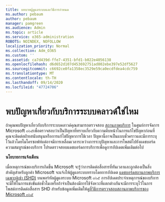 ```yaml
---
title: บทบาทผู้ดูแลระบบและวิธีการกำหนด
ms.author: pebaum
author: pebaum
manager: pamgreen
ms.audience: Admin
ms.topic: article
ms.service: o365-administration
ROBOTS: NOINDEX, NOFOLLOW
localization_priority: Normal
ms.collection: Adm_O365
ms.custom: ''
ms.assetid: ca7d439d-ffe7-4351-bfd1-b022e4056138
ms.openlocfilehash: d6d652d107d453692751ad802ebe397e52df5627
ms.sourcegitcommit: c6692ce0fa1358ec3529e59ca0ecdfdea4cdc759
ms.translationtype: MT
ms.contentlocale: th-TH
ms.lasthandoff: 09/14/2020
ms.locfileid: "47724706"
---
```

# <a name="experiencing-problems-with-a-cloud-service"></a>พบปัญหาเกี่ยวกับบริการระบบคลาวด์ใช่ไหม

ถ้าคุณพบปัญหาเกี่ยวกับบริการระบบคลาวด์คุณสามารถตรวจสอบ [สถานภาพบริการ](https://admin.microsoft.com/AdminPortal/Home#/servicehealth) ในศูนย์การจัดการ Microsoft ๓๖๕เพื่อตรวจสอบว่าเป็นปัญหาที่ทราบเกี่ยวกับความคืบหน้าในการแก้ไขปัญหาก่อนที่คุณจะติดต่อฝ่ายสนับสนุนหรือการแก้ไขปัญหาการใช้เวลา ปัญหานี้อาจเป็นแบบชั่วคราวและมีการระบุไว้แล้วโดยไมโครซอฟท์แต่อาจมีการเหลื่อมเวลาระหว่างการระบุปัญหาและการโพสต์ไปยังแดชบอร์ดความสมบูรณ์ของบริการ โปรดตรวจสอบแดชบอร์ดการบริการเพื่อดูการอัปเดตเพิ่มเติมต่อไป

**นโยบายการแจ้งเตือน**

เมื่อเหตุการณ์ของบริการเกิดขึ้น Microsoft จะรู้ว่าการติดต่อสื่อสารที่ทันเวลาและถูกต้องเป็นสิ่งสำคัญสำหรับลูกค้า Microsoft จะแจ้งให้ผู้ดูแลระบบทราบโดยการอัปเดต [แดชบอร์ดสถานภาพบริการเฉพาะผู้เช่า (SHD)](https://admin.microsoft.com/AdminPortal/Home#/servicehealth) บนพอร์ทัลผู้ดูแลระบบ Microsoft ๓๖๕ การอัปเดตประจำเหตุการณ์ของบริการจะมีให้ในการแข่งขันต่อชั่วโมงหรือถ้าจำเป็นต้องมีการใช้จังหวะที่แตกต่างกันจะมีการระบุไว้ในการโพสต์การติดต่อสื่อสาร SHD สำหรับข้อมูลเพิ่มเติมให้ดู[ที่วิธีการตรวจสอบสถานภาพบริการของ Microsoft ๓๖๕](https://docs.microsoft.com/office365/enterprise/view-service-health)

